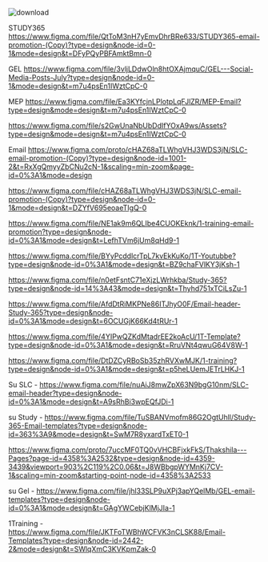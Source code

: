 
![download](https://github.com/sohaniabeywickrama/UI-UX-Developer-Intern/assets/99112193/4e818388-9c8d-4f8f-afe4-cff176541cfa)


  STUDY365 
  https://www.figma.com/file/QtToM3nH7yEmvDhrBRe633/STUDY365-email-promotion-(Copy)?type=design&node-id=0-1&mode=design&t=DFyPQyPBFAmktBmn-0


  GEL
  https://www.figma.com/file/3vljLDdwOln8htOXAjmquC/GEL---Social-Media-Posts-July?type=design&node-id=0-1&mode=design&t=m7u4psEn1IWztCpC-0

  MEP
  https://www.figma.com/file/Ea3KYfcjnLPlotpLqFJlZR/MEP-Email?type=design&mode=design&t=m7u4psEn1IWztCpC-0

  
https://www.figma.com/file/s2GwUnaNbUbDdIfYOxA9ws/Assets?type=design&mode=design&t=m7u4psEn1IWztCpC-0

Email 
https://www.figma.com/proto/cHAZ68aTLWhgVHJ3WDS3jN/SLC-email-promotion-(Copy)?type=design&node-id=1001-2&t=RxXgQmyyZbCNu2cN-1&scaling=min-zoom&page-id=0%3A1&mode=design

https://www.figma.com/file/cHAZ68aTLWhgVHJ3WDS3jN/SLC-email-promotion-(Copy)?type=design&node-id=0-1&mode=design&t=DZYfV695eoaeTIgQ-0

https://www.figma.com/file/NE1ak9m6QLIbe4CUOKEknk/1-training-email-promotion?type=design&node-id=0%3A1&mode=design&t=LefhTVm6jUm8qHd9-1

https://www.figma.com/file/BYyPcddlcrTpL7kvEkKuKo/1T-Youtubbe?type=design&node-id=0%3A1&mode=design&t=BZ9chaFVlKY3jKsh-1

https://www.figma.com/file/n0etFsntC71eXjzLWrhkba/Study-365?type=design&node-id=14%3A43&mode=design&t=Thyhd751xTCiLsZu-1

https://www.figma.com/file/AfdDtRiMKPNe86ITJhyO0F/Email-header-Study-365?type=design&node-id=0%3A1&mode=design&t=6OCUGjK66Kd4tRUr-1

https://www.figma.com/file/4YIPwQZKdMtadrEE2koAcU/1T-Template?type=design&node-id=0%3A1&mode=design&t=RruVNt4qwuG64V8W-1

https://www.figma.com/file/DtDZCyRBoSb35zhRVXwMJK/1-training?type=design&node-id=0%3A1&mode=design&t=p5heLUemJETrLHKJ-1

Su SLC - https://www.figma.com/file/nuAiJ8mwZpX63N9bgG10nm/SLC-email-header?type=design&node-id=0%3A1&mode=design&t=A9sRhBi3wpEQfJDi-1


su Study - https://www.figma.com/file/TuSBANVmofm86G2OgtUhll/Study-365-Email-templates?type=design&node-id=363%3A9&mode=design&t=SwM7R8yxardTxET0-1

https://www.figma.com/proto/7uccMF0TQ0vVHCBFjxkFkS/Thakshila---Pages?page-id=4358%3A2532&type=design&node-id=4359-3439&viewport=903%2C119%2C0.06&t=J8WBbgpWYMnKj7CV-1&scaling=min-zoom&starting-point-node-id=4358%3A2533


su Gel - https://www.figma.com/file/jhl33SLP9uXPj3apYQelMb/GEL-email-templates?type=design&node-id=0%3A1&mode=design&t=GAgYWCebjKlMjJIa-1

1Training  - https://www.figma.com/file/JKTFoTWBhWCFVK3nCLSK88/Email-Templates?type=design&node-id=2442-2&mode=design&t=SWlqXmC3KVKpmZak-0



